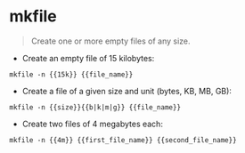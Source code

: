 # mkfile

> Create one or more empty files of any size.

- Create an empty file of 15 kilobytes:

`mkfile -n {{15k}} {{file_name}}`

- Create a file of a given size and unit (bytes, KB, MB, GB):

`mkfile -n {{size}}{{b|k|m|g}} {{file_name}}`

- Create two files of 4 megabytes each:

`mkfile -n {{4m}} {{first_file_name}} {{second_file_name}}`
